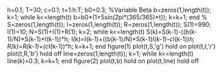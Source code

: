 h=0.1;
T=30;
c=0.1;
t=1:h:T;
b0=0.3;
%Variable Beta
b=zeros(1,length(t));
k=1;
while k<=length(t)
b=b0*(1+5*sin(2*pi*(365/365)*t));
    k=k+1;
end
%
S=zeros(1,length(t));
I=zeros(1,length(t));
R=zeros(1,length(t));
S(1)=990;
I(1)=10;
N=S(1)+I(1)+R(1);
k=2;
while k<=length(t)
    S(k)=S(k-1)-((b(k-1)/N)*S(k-1)*I(k-1))*h;
    I(k)=I(k-1)+((b(k-1)/N)*S(k-1)*I(k-1)-c*I(k-1))*h;
    R(k)=R(k-1)+(c*I(k-1))*h;
    k=k+1;
end
figure(1)
plot(t,S,'g')
hold on
plot(t,I,'r')
plot(t,R,'b')
hold off
line=zeros(1,length(t));
k=1;
while k<=length(t)
    line(k)=0.3;
    k=k+1;
end
figure(2)
plot(t,b)
hold on
plot(t,line)
hold off

